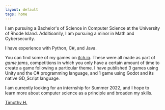 ```yaml
---
layout: default
tags: home
---
```


I am pursuing a Bachelor's of Science in Computer Science at the University of Rhode Island. Additioanlly, I am pursuing a minor in Math and Cybersecurity. 

I have experience with Python, C#, and Java.

You can find some of my games on [itch.io](https://source1012.itch.io/). These were all made as part of  _game jams_, competitions in which you only have a certain amount of time to create a game following a particular theme. I have published 3 games using Unity and the C# programming language, and 1 game using Godot and its native GD_Script language. 

I am currently looking for an internship for Summer 2022, and I hope to learn more about computer science as a principle and broaden my skills.


<script src="https://platform.linkedin.com/badges/js/profile.js" async defer type="text/javascript"></script>

<div class="badge-base LI-profile-badge" data-locale="en_US" data-size="medium" data-theme="dark" data-type="VERTICAL" data-vanity="timothy-h-1303b0207" data-version="v1"><a class="badge-base__link LI-simple-link" href="https://www.linkedin.com/in/timothy-h-1303b0207?trk=profile-badge">Timothy H.</a></div>
              
